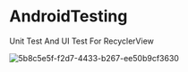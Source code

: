 # AndroidTesting
Unit Test And UI Test For RecyclerView

![5b8c5e5f-f2d7-4433-b267-ee50b9cf3630](https://github.com/omar20alaa/AndroidTesting/assets/33086068/cc9fe0f1-dd20-430f-b231-b742a322b255)
